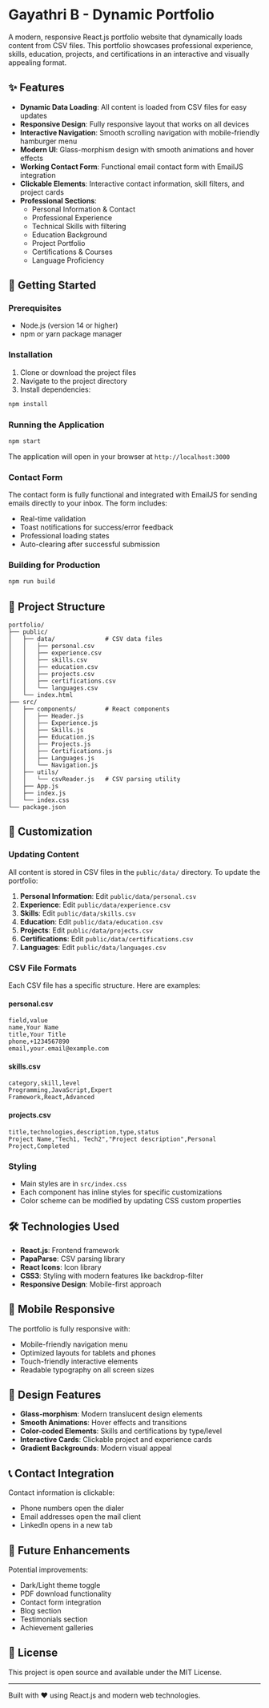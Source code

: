 # Gayathri B - Dynamic Portfolio

A modern, responsive React.js portfolio website that dynamically loads content from CSV files. This portfolio showcases professional experience, skills, education, projects, and certifications in an interactive and visually appealing format.

## ✨ Features

- **Dynamic Data Loading**: All content is loaded from CSV files for easy updates
- **Responsive Design**: Fully responsive layout that works on all devices
- **Interactive Navigation**: Smooth scrolling navigation with mobile-friendly hamburger menu
- **Modern UI**: Glass-morphism design with smooth animations and hover effects
- **Working Contact Form**: Functional email contact form with EmailJS integration
- **Clickable Elements**: Interactive contact information, skill filters, and project cards
- **Professional Sections**:
  - Personal Information & Contact
  - Professional Experience
  - Technical Skills with filtering
  - Education Background
  - Project Portfolio
  - Certifications & Courses
  - Language Proficiency

## 🚀 Getting Started

### Prerequisites

- Node.js (version 14 or higher)
- npm or yarn package manager

### Installation

1. Clone or download the project files
2. Navigate to the project directory
3. Install dependencies:

```bash
npm install
```

### Running the Application

```bash
npm start
```

The application will open in your browser at `http://localhost:3000`

### Contact Form

The contact form is fully functional and integrated with EmailJS for sending emails directly to your inbox. The form includes:
- Real-time validation
- Toast notifications for success/error feedback
- Professional loading states
- Auto-clearing after successful submission

### Building for Production

```bash
npm run build
```

## 📁 Project Structure

```
portfolio/
├── public/
│   ├── data/              # CSV data files
│   │   ├── personal.csv
│   │   ├── experience.csv
│   │   ├── skills.csv
│   │   ├── education.csv
│   │   ├── projects.csv
│   │   ├── certifications.csv
│   │   └── languages.csv
│   └── index.html
├── src/
│   ├── components/        # React components
│   │   ├── Header.js
│   │   ├── Experience.js
│   │   ├── Skills.js
│   │   ├── Education.js
│   │   ├── Projects.js
│   │   ├── Certifications.js
│   │   ├── Languages.js
│   │   └── Navigation.js
│   ├── utils/
│   │   └── csvReader.js   # CSV parsing utility
│   ├── App.js
│   ├── index.js
│   └── index.css
└── package.json
```

## 🔧 Customization

### Updating Content

All content is stored in CSV files in the `public/data/` directory. To update the portfolio:

1. **Personal Information**: Edit `public/data/personal.csv`
2. **Experience**: Edit `public/data/experience.csv`
3. **Skills**: Edit `public/data/skills.csv`
4. **Education**: Edit `public/data/education.csv`
5. **Projects**: Edit `public/data/projects.csv`
6. **Certifications**: Edit `public/data/certifications.csv`
7. **Languages**: Edit `public/data/languages.csv`

### CSV File Formats

Each CSV file has a specific structure. Here are examples:

#### personal.csv
```csv
field,value
name,Your Name
title,Your Title
phone,+1234567890
email,your.email@example.com
```

#### skills.csv
```csv
category,skill,level
Programming,JavaScript,Expert
Framework,React,Advanced
```

#### projects.csv
```csv
title,technologies,description,type,status
Project Name,"Tech1, Tech2","Project description",Personal Project,Completed
```

### Styling

- Main styles are in `src/index.css`
- Each component has inline styles for specific customizations
- Color scheme can be modified by updating CSS custom properties

## 🛠️ Technologies Used

- **React.js**: Frontend framework
- **PapaParse**: CSV parsing library
- **React Icons**: Icon library
- **CSS3**: Styling with modern features like backdrop-filter
- **Responsive Design**: Mobile-first approach

## 📱 Mobile Responsive

The portfolio is fully responsive with:
- Mobile-friendly navigation menu
- Optimized layouts for tablets and phones
- Touch-friendly interactive elements
- Readable typography on all screen sizes

## 🎨 Design Features

- **Glass-morphism**: Modern translucent design elements
- **Smooth Animations**: Hover effects and transitions
- **Color-coded Elements**: Skills and certifications by type/level
- **Interactive Cards**: Clickable project and experience cards
- **Gradient Backgrounds**: Modern visual appeal

## 📞 Contact Integration

Contact information is clickable:
- Phone numbers open the dialer
- Email addresses open the mail client
- LinkedIn opens in a new tab

## 🔄 Future Enhancements

Potential improvements:
- Dark/Light theme toggle
- PDF download functionality
- Contact form integration
- Blog section
- Testimonials section
- Achievement galleries

## 📄 License

This project is open source and available under the MIT License.

---

Built with ❤️ using React.js and modern web technologies. 